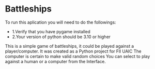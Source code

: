 # Battleships
To run this aplication you will need to do the followings:

* 1.Verify that you have pygame installed
* 2.Your version of python should be 3.10 or higher

This is a simple game of battleships, it could be played against a player/computer. 
It was created as a Python project for FII UAIC
The computer is certain to make valid random choices
You can select to play against a human or a computer from the Interface.


